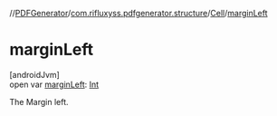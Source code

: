 //[PDFGenerator](../../../index.md)/[com.rifluxyss.pdfgenerator.structure](../index.md)/[Cell](index.md)/[marginLeft](margin-left.md)

# marginLeft

[androidJvm]\
open var [marginLeft](margin-left.md): [Int](https://kotlinlang.org/api/latest/jvm/stdlib/kotlin/-int/index.html)

The Margin left.

